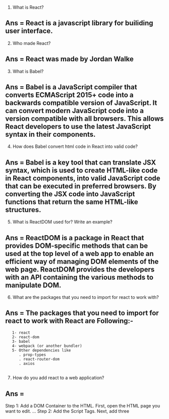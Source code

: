 1. What is React?
## Ans = React is a javascript library for builiding user interface.


2. Who made React?
## Ans = React was made by Jordan Walke

3. What is Babel?
## Ans = Babel is a JavaScript compiler that converts ECMAScript 2015+ code into a backwards compatible version of JavaScript. It can convert modern JavaScript code into a version compatible with all browsers. This allows React developers to use the latest JavaScript syntax in their components. 


4. How does Babel convert html code in React into valid code?
## Ans = Babel is a key tool that can translate JSX syntax, which is used to create HTML-like code in React components, into valid JavaScript code that can be executed in preferred browsers. By converting the JSX code into JavaScript functions that return the same HTML-like structures.


5. What is ReactDOM used for? Write an example?
## Ans = ReactDOM is a package in React that provides DOM-specific methods that can be used at the top level of a web app to enable an efficient way of managing DOM elements of the web page. ReactDOM provides the developers with an API containing the various methods to manipulate DOM.


6. What are the packages that you need to import for react to work with?
## Ans =  The packages that you need to import for react to work with  React are Following:-
       1- react 
       2- react-dom
       3- babel
       4- webpack (or another bundler)
       5- Other dependencies like 
          . prop-types
          . react-router-dom
          . axios
##

7. How do you add react to a web application?
## Ans = 
Step 1: Add a DOM Container to the HTML. First, open the HTML page you want to edit. ...
Step 2: Add the Script Tags. Next, add three <script> tags to the HTML page right before the closing </body> tag: ...
Step 3: Create a React Component. Create a file called like_button.js next to your HTML page
##

8. What is React.createElement?
## Ans = React.createElement is a function that lets you create a React element. It serves as an alternative to writing JSX.The main use of React.createElement is the Creation of a React component. It is the JavaScript format for creating react components. Also, the JSX react component when transpired invokes this only method for creating the component.
Here is the syntax for React.createElement:
               createElement(type, props, ...children) 
##

9. What are the three properties that createElement accept?
## Ans = createElement Accept Following Properity :-
    1. Type
    2. Properties
    3. Children
##

10. What is the meaning of render and root?
## Ans = 
Render :- React renders HTML to the web page by using a function called render(). The purpose of the function is to display the       specified HTML code inside the specified HTML element. In the render() method, we can read props and state and return our JSX code to the root component of our app.

Root :- In React, the root element refers to the top-level element that is the parent of all other components in your application. It is typically represented as a DOM node within the public/index. html file that serves as the entry point for your React app.
##